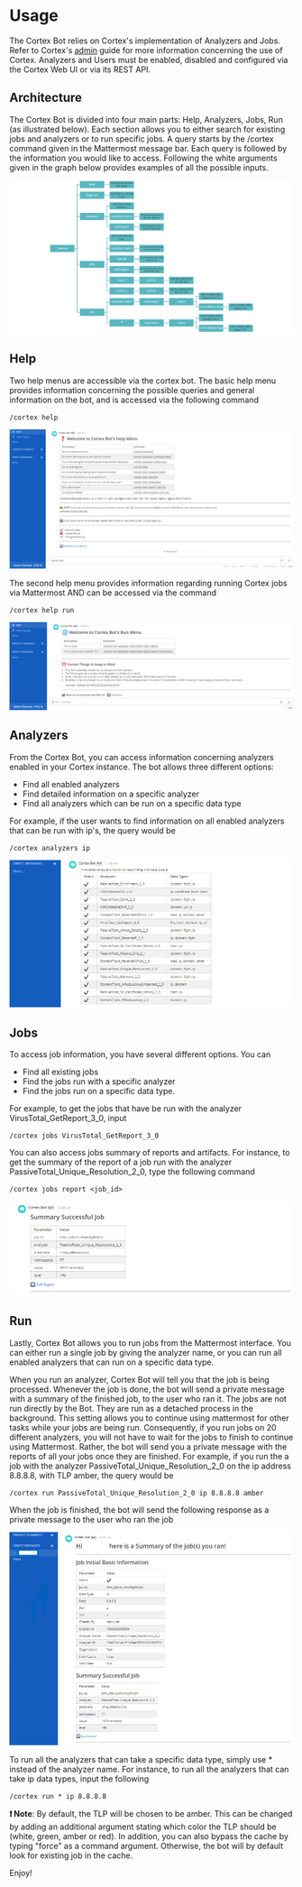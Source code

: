 # Usage

The Cortex Bot relies on Cortex's implementation of Analyzers and Jobs. Refer to Cortex's [admin](https://github.com/TheHive-Project/CortexDocs/blob/master/admin/admin-guide.md) guide for more information concerning the use of Cortex. Analyzers and Users must be enabled, disabled and configured via the Cortex Web UI or via its REST API. 

## Architecture

The Cortex Bot is divided into four main parts: Help, Analyzers, Jobs, Run (as illustrated below). Each section allows you to either search for existing jobs and analyzers or to run specific jobs. A query starts by the /cortex command given in the Mattermost message bar. Each query is followed by the information you would like to access. Following the white arguments given in the graph below provides examples of all the possible inputs. 

![](images/cortexBotGraph.png)

## Help

Two help menus are accessible via the cortex bot. The basic help menu provides information concerning the possible queries and general information on the bot, and is accessed via the following command
```
/cortex help
```
![](images/help.PNG)

The second help menu provides information regarding running Cortex jobs via Mattermost AND can be accessed via the command
```
/cortex help run
```
![](images/helprun.PNG)

## Analyzers

From the Cortex Bot, you can access information concerning analyzers enabled in your Cortex instance. The bot allows three different options:

- Find all enabled analyzers
- Find detailed information on a specific analyzer
- Find all analyzers which can be run on a specific data type

For example, if the user wants to find information on all enabled analyzers that can be run with ip's, the query would be
```
/cortex analyzers ip
```
![](images/analyzer.PNG)

## Jobs

To access job information, you have several different options. You can

- Find all existing jobs
- Find the jobs run with a specific analyzer
- Find the jobs run on a specific data type.

For example, to get the jobs that have be run with the analyzer VirusTotal_GetReport_3_0, input
```
/cortex jobs VirusTotal_GetReport_3_0
```

You can also access jobs summary of reports and artifacts. For instance, to get the summary of the report of a job run with the analyzer PassiveTotal_Unique_Resolution_2_0, type the following command
```
/cortex jobs report <job_id>
```
![](images/jobReport.PNG)

## Run

Lastly, Cortex Bot allows you to run jobs from the Mattermost interface. You can either run a single job by giving the analyzer name, or you can run all enabled analyzers that can run on a specific data type.

When you run an analyzer, Cortex Bot will tell you that the job is being processed. Whenever the job is done, the bot will send a private message with a summary of the finished job, to the user who ran it. The jobs are not run directly by the Bot. They are run as a detached process in the background. This setting allows you to continue using mattermost for other tasks while your jobs are being run. Consequently, if you run jobs on 20 different analyzers, you will not have to wait for the jobs to finish to continue using Mattermost. Rather, the bot will send you a private message with the reports of all your jobs once they are finished. For example, if you run the a job with the analyzer PassiveTotal_Unique_Resolution_2_0 on the ip address 8.8.8.8, with TLP amber, the query would be
```
/cortex run PassiveTotal_Unique_Resolution_2_0 ip 8.8.8.8 amber 
```
When the job is finished, the bot will send the following response as a private message to the user who ran the job

![](images/job.PNG)

To run all the analyzers that can take a specific data type, simply use * instead of the analyzer name. For instance, to run all the analyzers that can take ip data types, input the following

```
/cortex run * ip 8.8.8.8 
```

**:exclamation: Note**: By default, the TLP will be chosen to be amber. This can be changed by adding an additional argument stating which color the TLP should be (white, green, amber or red). In addition, you can also bypass the cache by typing "force" as a command argument. Otherwise, the bot will by default look for existing job in the cache. 

Enjoy!
